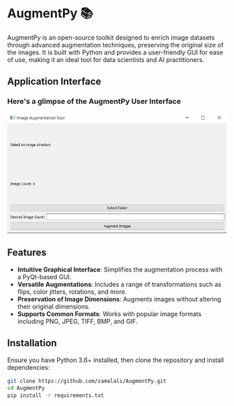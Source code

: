 # AugmentPy 📚

AugmentPy is an open-source toolkit designed to enrich image datasets through advanced augmentation techniques, preserving the original size of the images. It is built with Python and provides a user-friendly GUI for ease of use, making it an ideal tool for data scientists and AI practitioners.

## Application Interface

### Here's a glimpse of the AugmentPy User Interface

![AugmentPy UI](images/ui.png)

## Features

- **Intuitive Graphical Interface**: Simplifies the augmentation process with a PyQt-based GUI.
- **Versatile Augmentations**: Includes a range of transformations such as flips, color jitters, rotations, and more.
- **Preservation of Image Dimensions**: Augments images without altering their original dimensions.
- **Supports Common Formats**: Works with popular image formats including PNG, JPEG, TIFF, BMP, and GIF.

## Installation

Ensure you have Python 3.6+ installed, then clone the repository and install dependencies:

```bash
git clone https://github.com/zamalali/AugmentPy.git
cd AugmentPy
pip install -r requirements.txt
